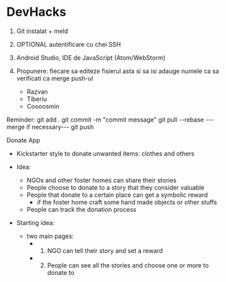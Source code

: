 # DevHacks
1. Git instalat + meld
2. OPTIONAL autentificare cu chei SSH
3. Android Studio, IDE de JavaScript (Atom/WebStorm)

4. Propunere: fiecare sa editeze fisierul asta si sa isi adauge numele ca sa verificati ca merge push-ul
	- Razvan
	- Tiberiu 
	- Coooosmin

Reminder:
git add .
git commit -m "commit message"
git pull --rebase
---merge if necessary---
git push


Donate App

- Kickstarter style to donate unwanted items: clothes and others
- Idea:
	- NGOs and other foster homes can share their stories
	- People choose to donate to a story that they consider valuable
	- People that donate to a certain place can get a symbolic reward
		- if the foster home craft some hand made objects or other stuffs
	- People can track the donation process

- Starting idea:
	- two main pages:
		- 1. NGO can tell their story and set a reward
		- 2. People can see all the stories and choose one or more to donate to
